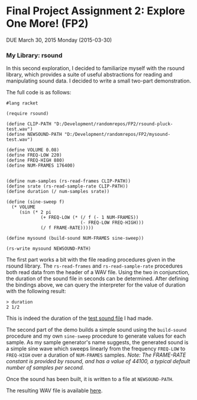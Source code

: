 # Final Project Assignment 2: Explore One More! (FP2)
DUE March 30, 2015 Monday (2015-03-30)

### My Library: rsound

In this second exploration, I decided to familiarize myself with the rsound library, which provides a suite of useful abstractions for reading and manipulating sound data.
I decided to write a small two-part demonstration.

The full code is as follows:  
```
#lang racket

(require rsound)

(define CLIP-PATH "D:/Development/randomrepos/FP2/rsound-pluck-test.wav")
(define NEWSOUND-PATH "D:/Development/randomrepos/FP2/mysound-test.wav")

(define VOLUME 0.08)
(define FREQ-LOW 220)
(define FREQ-HIGH 880)
(define NUM-FRAMES 176400)


(define num-samples (rs-read-frames CLIP-PATH))
(define srate (rs-read-sample-rate CLIP-PATH))
(define duration (/ num-samples srate))

(define (sine-sweep f)
  (* VOLUME
     (sin (* 2 pi
             (+ FREQ-LOW (* (/ f (- 1 NUM-FRAMES))
                            (- FREQ-LOW FREQ-HIGH)))
             (/ f FRAME-RATE)))))

(define mysound (build-sound NUM-FRAMES sine-sweep))

(rs-write mysound NEWSOUND-PATH)
```

The first part works a bit with the file reading procedures given in the rsound library. The `rs-read-frames` and `rs-read-sample-rate` procedures both read data from the header of a WAV file. Using the two in conjunction, the duration of the sound file in seconds can be determined. After defining the bindings above, we can query the interpreter for the value of duration with the following result:
```
> duration
2 1/2
```
This is indeed the duration of the [test sound file][Duration-Test-Sound] I had made.

The second part of the demo builds a simple sound using the `build-sound` procedure and my own `sine-sweep` procedure to generate values for each sample. As my sample generator's name suggests, the generated sound is a simple sine wave which sweeps linearly from the frequency `FREQ-LOW` to `FREQ-HIGH` over a duration of `NUM-FRAMES` samples.
*Note: The FRAME-RATE constant is provided by rsound, and has a value of 44100, a typical default number of samples per second.*

Once the sound has been built, it is written to a file at `NEWSOUND-PATH`.

The resulting WAV file is available [here][Sound-File-Output].

[Duration-Test-Sound]: https://soundcloud.com/pwelby/rsound-pluck-test
[Sound-File-Output]: https://soundcloud.com/pwelby/mysound-test
